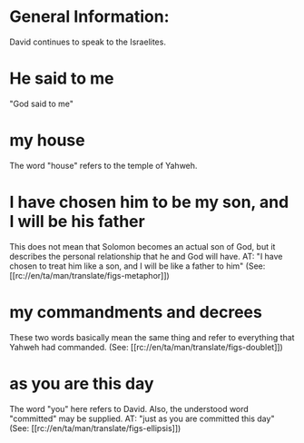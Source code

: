 # General Information:

David continues to speak to the Israelites.

# He said to me

"God said to me"

# my house

The word "house" refers to the temple of Yahweh.

# I have chosen him to be my son, and I will be his father

This does not mean that Solomon becomes an actual son of God, but it describes the personal relationship that he and God will have. AT: "I have chosen to treat him like a son, and I will be like a father to him" (See: [[rc://en/ta/man/translate/figs-metaphor]])

# my commandments and decrees

These two words basically mean the same thing and refer to everything that Yahweh had commanded. (See: [[rc://en/ta/man/translate/figs-doublet]])

# as you are this day

The word "you" here refers to David. Also, the understood word "committed" may be supplied. AT: "just as you are committed this day" (See: [[rc://en/ta/man/translate/figs-ellipsis]])